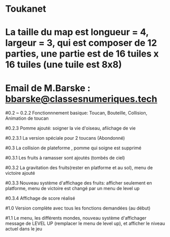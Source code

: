 # Toukanet

# La taille du map est longueur = 4, largeur = 3, qui est composer de 12 parties, une partie est de 16 tuiles x 16 tuiles (une tuile est 8x8)

# Email de M.Barske : bbarske@classesnumeriques.tech

#0.2 ~ 0.2.2 Fonctionnnement basique: Toucan, Bouteille, Collision, Animation de toucan

#0.2.3 Pomme ajouté: soigner la vie d'oiseau, afiichage de vie

#0.2.3.1 La version spéciale pour 2 toucans (Abondonné)

#0.3 La collision de plateforme , pomme qui soigne est supprimé

#0.3.1 Les fruits à ramasser sont ajoutés (tombés de ciel)

#0.3.2 La gravitation des fruits(rester en platforme et au sol), menu de victoire ajouté

#0.3.3 Nouveau système d'affichage des fruits: afficher seulement en platforme, menu de victoire est changé par un menu de level up

#0.3.4 Affichage de score réalisé

#1.0 Version complète avec tous les fonctions demandées (au début)

#1.1 Le menu, les différents mondes, nouveau système d'affichager message de LEVEL UP (remplacer le menu de level up), et afficher le niveau actuel dans le jeu

